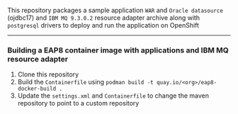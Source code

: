 This repository packages a sample application `WAR` and `Oracle datasource` (ojdbc17) and `IBM MQ 9.3.0.2` resource adapter archive along with `postgresql` drivers to deploy and run the application on OpenShift

---
### Building a EAP8 container image with applications and IBM MQ resource adapter

1. Clone this repository
2. Build the `Containerfile` using `podman build -t quay.io/<org>/eap8-docker-build .`
3. Update the `settings.xml` and `Containerfile` to change the maven repository to point to a custom repository
